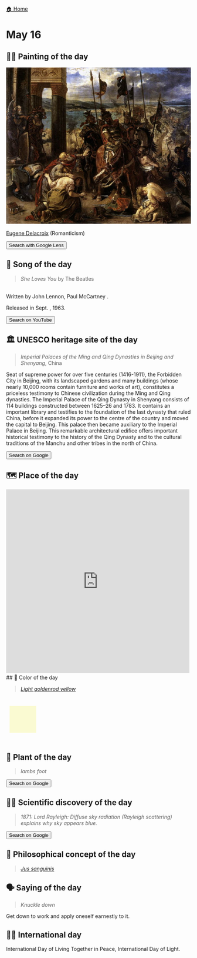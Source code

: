 
[🏠 Home](../../index.md)

# May 16

## 🧑‍🎨 Painting of the day

<img width="600" src="../img/Eugene_Delacroix_6.jpg">

[Eugene Delacroix](https://en.wikipedia.org/wiki/Eugène_Delacroix) (Romanticism)

<button class="btn btn-success"
onclick=" window.open('https://lens.google.com/uploadbyurl?url=https://iretes.github.io/one-a-day/data/img/Eugene_Delacroix_6.jpg','_blank')">
Search with Google Lens
</button>

## 🎼 Song of the day

> *She Loves You*
by The Beatles

<br />Written by John Lennon, Paul McCartney .

Released in Sept. , 1963.

<button class="btn btn-success"
onclick=" window.open('http://www.youtube.com/search?q=She Loves You by The Beatles','_blank')">
Search on YouTube
</button>

## 🏛️ UNESCO heritage site of the day

> *Imperial Palaces of the Ming and Qing Dynasties in Beijing and Shenyang*, China

<p>Seat of supreme power for over five centuries (1416-1911), the Forbidden City in Beijing, with its landscaped gardens and many buildings (whose nearly 10,000 rooms contain furniture and works of art), constitutes a priceless testimony to Chinese civilization during the Ming and Qing dynasties. The Imperial Palace of the Qing Dynasty in Shenyang consists of 114 buildings constructed between 1625–26 and 1783. It contains an important library and testifies to the foundation of the last dynasty that ruled China, before it expanded its power to the centre of the country and moved the capital to Beijing. This palace then became auxiliary to the Imperial Palace in Beijing. This remarkable architectural edifice offers important historical testimony to the history of the Qing Dynasty and to the cultural traditions of the Manchu and other tribes in the north of China.</p>

<button class="btn btn-success"
onclick=" window.open('http://www.google.com/search?q=Imperial Palaces of the Ming and Qing Dynasties in Beijing and Shenyang','_blank')">
Search on Google
</button>

## 🗺️ Place of the day

<iframe
src="https://www.mapcrunch.com"
name="mapcrunch"
width="500"
height="500"
allowTransparency="true"
scrolling="no"
frameborder="0"
>
</iframe>
## 🎨 Color of the day

> *[Light goldenrod yellow](https://en.wikipedia.org/wiki/Goldenrod_(color)#Light_goldenrod_yellow)*

<div style="color:#FAFAD2; font-size: 100px;">&#9632;</div>

## 🌿 Plant of the day

> *lambs foot*

<button class="btn btn-success"
onclick=" window.open('http://www.google.com/search?q=lambs foot','_blank')">
Search on Google
</button>

## 🧑‍🔬 Scientific discovery of the day

> *1871: Lord Rayleigh: Diffuse sky radiation (Rayleigh scattering) explains why sky appears blue.*

<button class="btn btn-success"
onclick=" window.open('http://www.google.com/search?q=1871: Lord Rayleigh: Diffuse sky radiation (Rayleigh scattering) explains why sky appears blue.','_blank')">
Search on Google
</button>

## 💭 Philosophical concept of the day

> *[Jus sanguinis](https://en.wikipedia.org/wiki/Jus_sanguinis)*

## 🗣️ Saying of the day

> *Knuckle down*

Get down to work and apply oneself earnestly to it. 

## 🏳️‍🌈 International day

International Day of Living Together in Peace, International Day of Light.